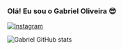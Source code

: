 ### Olá! Eu sou o Gabriel Oliveira 😎

[![Instagram](https://img.shields.io/badge/Instagram-E4405F?style=for-the-badge&logo=instagram&logoColor=white)](https://instagram.com/GabrielD_O)

![Gabriel GitHub stats](https://github-readme-stats.vercel.app/api?username=gabrieldanuz&show_icons=true&theme=onedark)

